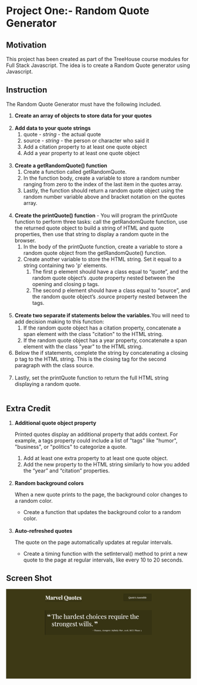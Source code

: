 # Project One:- Random Quote Generator
 <h2>Motivation</h2>
 <p>This project has been created as part of the TreeHouse course modules for Full Stack Javascript. The idea is to create a Random Quote generator using Javascript.</p>
 <h2>Instruction</h2>
 <p>The Random Quote Generator must have the following included.</p>
 <ol>
 <li><strong>Create an array of objects to store data for your quotes</strong></li></br>
 <li><strong>Add data to your quote strings</strong>
    <ol>
        <li>quote - <i>string</i> - the actual quote</li>
        <li>source - <i>string</i> - the person or character who said it</li> 
        <li>Add a citation property to at least one quote object</li>
        <li>Add a year property to at least one quote object</li>
    </ol>
 </li></br>
 <li><strong>Create a getRandomQuote() function</strong>
    <ol>
        <li>Create a function called getRandomQuote.</li>
        <li>In the function body, create a variable to store a random number ranging from zero to the index of the last item in the quotes array.</li>
        <li>Lastly, the function should return a random quote object using the random number variable above and bracket notation on the quotes array.</li>
    </ol>
 </li></br>
 <li><strong>Create the printQuote() function</strong> - You will program the printQuote function to perform three tasks: call the getRandomQuote function, use the returned quote object to build a string of HTML and quote properties, then use that string to display a random quote in the browser.
    <ol>
        <li>In the body of the printQuote function, create a variable to store a random quote object from the getRandomQuote() function.</li>
        <li>Create another variable to store the HTML string. Set it equal to a string containing two 'p' elements.</br>
        <ol>
            <li>The first p element should have a class equal to “quote”, and the random quote object’s .quote property nested between the opening and closing p tags.</li>
            <li>The second p element should have a class equal to “source”, and the random quote object’s .source property nested between the tags.</li>
        </ol>
        </li>
    </ol>
 </li></br>
 <li><strong>Create two separate if statements below the variables.</strong>You will need to add decision making to this function:
    <ol>
        <li>If the random quote object has a citation property, concatenate a span element with the class "citation" to the HTML string.</li>
        <li>If the random quote object has a year property, concatenate a span element with the class "year" to the HTML string.</li>
    </ol>
 </li>
 <li>Below the if statements, complete the string by concatenating a closing p tag to the HTML string. This is the closing tag for the second paragraph with the class source.</li></br>
 <li>Lastly, set the printQuote function to return the full HTML string displaying a random quote.</li></br>
 </ol>
<h2>Extra Credit</h2>
<ol>
    <li><strong>Additional quote object property</strong>
    <p>Printed quotes display an additional property that adds context. For example, a tags property could include a list of "tags" like "humor", "business", or "politics" to categorize a quote.</p>
        <ol>
            <li>Add at least one extra property to at least one quote object.</li>
            <li>Add the new property to the HTML string similarly to how you added the “year” and “citation” properties.</li>
        </ol>
    </li></br>
    <li><strong>Random background colors</strong>
    <p>When a new quote prints to the page, the background color changes to a random color.</p>
        <ul>
            <li>Create a function that updates the background color to a random color.</li>
        </ul>
    </li></br>
    <li><strong>Auto-refreshed quotes</strong>
    <p>The quote on the page automatically updates at regular intervals.</p>
    <ul>
        <li>Create a timing function with the setInterval() method to print a new quote to the page at regular intervals, like every 10 to 20 seconds.</li>
    </ul>
    </li>
</ol>
<h2>Screen Shot</h2>
<img src= "js/FSJ1_screenshot.png">